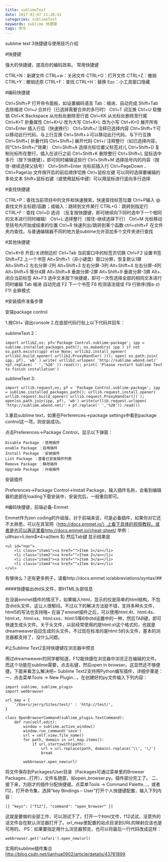 ```yaml
---
title: sublimeText
date: 2017-01-07 11:28:41
categories: sublimeText
keywords: sublime 快捷键
tags: 命令
---
```



sublime text 3快捷键与使用技巧介绍
<!--more-->

#快捷键

强大的快捷键，提高你的编码效率。
常用快捷键

CTRL+N：新建文件
CTRL+w：关闭文件
CTRL+O：打开文件
CTRL+Z：撤销
CTRL+Y：撤销还原
CTRL+F：查找
CTRL+H：替换
Esc：小工具窗口隐藏
 
#编码快捷键

Ctrl+Shift+P 打开命令面板，如设置编码语言
Tab：缩进、自动完成
Shift+Tab 去除缩进
Ctrl+J 合并行（已选择需要合并的多行时）
Ctrl+T 词互换
Ctrl+U 软撤销
Ctrl+K Backspace 从光标处删除至行首
Ctrl+KK 从光标处删除至行尾
Ctrl+K+T 折叠属性
Ctrl+K+U 改为大写
Ctrl+K+L 改为小写
Ctrl+K+0 展开所有
Ctrl+Enter 插入行后（快速换行）
Ctrl+Shift+/ 注释已选择内容
Ctrl+Shift+↑可以移动此行代码，与上行互换
Ctrl+Shift+↓可以移动此行代码，与下行互换
Ctrl+Shift+[ 折叠代码
Ctrl+Shift+] 展开代码
Ctrl+/ 注释整行（如已选择内容，同“Ctrl+Shift+/”效果）
Ctrl+Shift+A 选择光标位置父标签对儿
Ctrl+Shift+D 复制光标所在整行，插入在该行之前
Ctrl+Shift+K 删除整行
Ctrl+Shift+L 鼠标选中多行（按下快捷键），即可同时编辑这些行
Ctrl+Shift+M 选择括号内的内容（按住-继续选择父括号）
Ctrl+Shift+Enter 光标前插入行
Ctrl+PageDown 、Ctrl+PageUp 文件按开启的前后顺序切换
Ctrl+鼠标左键 可以同时选择要编辑的多处文本
Shift+鼠标右键（或使用鼠标中键）可以用鼠标进行竖向多行选择
 
#查找快捷键

CTRL+P：查找当前项目中的文件和快速搜索，快速查找标签位置
Ctrl+P输入 @ 查找文件主标题/函数；或输入：跳转到文件某行
CTRL+G：跳转到指定行
CTRL+F：查找
Ctrl+D 选词 （反复按快捷键，即可继续向下同时选中下一个相同的文本进行同时编辑）
Ctrl+L 选择整行（按住-继续选择下行）
Ctrl+M 光标移动至括号内开始或结束的位置
Ctrl+R 快速列出/跳转到某个函数
ctrl+shift+F 在文件夹内查找，与普通编辑器不同的地方是sublime允许添加多个文件夹进行查找

#其他快捷键

Ctrl+K+B 开启/关闭侧边栏
Ctrl+Tab 当前窗口中的标签页切换
Ctrl+F2 设置书签
Shift+F2 上一个书签
Alt+Shift+1（非小键盘）窗口分屏，恢复默认1屏
Alt+Shift+2 左右分屏-2列
Alt+Shift+3 左右分屏-3列
Alt+Shift+4 左右分屏-4列
Alt+Shift+5 等分4屏
Alt+Shift+8 垂直分屏-2屏
Alt+Shift+9 垂直分屏-3屏
Alt+. 闭合当前标签
Alt+F3 选中文本按下快捷键，即可一次性选择全部的相同文本进行同时编辑
Tab 缩进 自动完成
F2 下一个书签
F6 检测语法错误
F9 行排序(按a-z)
F11 全屏模式

#安装插件准备步骤

安装package control

1.按Ctrl+`调出console
2.在底部代码行贴上以下代码并回车：

sublimeText 2：
```
import urllib2,os; pf='Package Control.sublime-package'; ipp = sublime.installed_packages_path(); os.makedirs( ipp ) if not os.path.exists(ipp) else None; urllib2.install_opener( urllib2.build_opener( urllib2.ProxyHandler( ))); open( os.path.join( ipp, pf), 'wb' ).write( urllib2.urlopen( 'http://sublime.wbond.net/' +pf.replace( ' ','%20' )).read()); print( 'Please restart Sublime Text to finish installation')
```

sublimeText 3:
```
import urllib.request,os; pf = 'Package Control.sublime-package'; ipp = sublime.installed_packages_path(); urllib.request.install_opener( urllib.request.build_opener( urllib.request.ProxyHandler()) ); open(os.path.join(ipp, pf), 'wb').write(urllib.request.urlopen( 'http://sublime.wbond.net/' + pf.replace(' ','%20')).read())
```
3.重启sublime text，如果在Perferences->package settings中看到package control这一项，则安装成功。

点击Preferences→Package Control，显示以下弹窗：
```
Disable Package ：禁用插件
enable Package ：启用插件
Install Package ：安装插件
List Package ：查看已安装插件列表
Remove Package ：移除插件
Upgrade Package ：升级插件
```

安装插件

Preferences→Package Control→Install Package，输入插件名称，会看到编辑器的底部在loading下载安装中，安装完后，一般重启即可。


#编码快捷键，前端必备-Emmet

Emmet作为zen coding的升级版，对于前端来说，可是必备插件，如果你对它还不太熟悉，可以在其官网（http://docs.emmet.io/）上看下具体的视频教程。或者是也可以再这里看http://docs.emmet.io/cheat-sheet/
举例：ul#nav>li.item$*4>a{Item $}  然后Tab键
显示结果是
```
<ul id="nav">
    <li class="item1"><a href="">Item 1</a></li>
    <li class="item2"><a href="">Item 2</a></li>
    <li class="item3"><a href="">Item 3</a></li>
    <li class="item4"><a href="">Item 4</a></li>
</ul>
```
有够快么？还有更多例子，请看http://docs.emmet.io/abbreviations/syntax/##

####快捷输出dtd头文件，即HTML头部信息

在没装emmet插件的情况下，如果输入html，显示的仅是简单的html结构，不包含dtd头文件，这让人很郁闷。不过以下的解决方法挺不错，支持多种头文件，html5的写法也支持哦~
在装了emmet插件之后，可以使用html:4t、html:4s、html:xt、html:xs、html:xxs、html:5等6中dtd设置中的一种，然后TAB键，即可快速生成头文件。关于头文件，以前经常使用的是html:xt这个格式的，也就是dreamweaver自动生成的头文件。不过现在标准的是html:5的头文件，基本的浏览器都支持了，没什么问题。

#让Sublime Text2支持快捷键在浏览器中预览

用过dreamweaver的同学都知道，F12能快捷在浏览器中浏览正在编辑的文件。而这个功能在sublime需要，点击右键，然后open in browser。这显然还不够便捷。下面来看怎么解决吧~
Sublime Text2支持用Python编写插件，详细步骤是：
一、点击菜单Tools -> New Plugin…，在创建好的py文件输入下列内容：

```
import sublime, sublime_plugin
import webbrowser
 
url_map = {
    '/Users/jerry/Sites/test/' : 'http://test/',
}
 
class OpenBrowserCommand(sublime_plugin.TextCommand):
    def run(self,edit):
        window = sublime.active_window()
        window.run_command('save')
        url = self.view.file_name()
        for path, domain in url_map.items():
            if url.startswith(path):
                url = url.replace(path, domain).replace('\\', '\/')
                break
 
        webbrowser.open_new(url)
```

将文件保存到Packages/User目录（Packages可通过菜单里的Browser Packages…打开），文件名随意，如open_browser.py。插件部分完工了。
二、接下来，为刚才的插件分配快捷键。点菜单Tools -> Command Palette…，或者f12，打开命令集，选择“key Bindings – User”打开个人快捷键配置，输入下列内容：

```
[{ "keys": ["f12"], "command": "open_browser" }]
```
这就是要做的全部工作，可以测试下了。打开一个html文件，f12试试，没意外的话文件会在默认浏览器打开了。url_map里配置的站点目录到URL的映射应该也是可用的。
PS：如果要指定用什么浏览器预览，也可以将最后一行代码改成这样：
```
webbrowser.get('safari').open_new(url)
```

实用的sublime插件集合 
http://blog.csdn.net/jianhua0902/article/details/43761899




